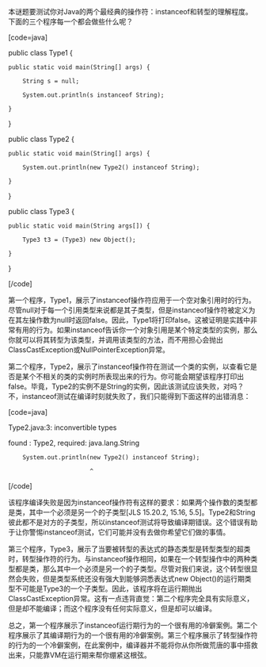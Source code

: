 本谜题要测试你对Java的两个最经典的操作符：instanceof和转型的理解程度。下面的三个程序每一个都会做些什么呢？ 
[code=java]
public class Type1 {
    public static void main(String[] args) {
        String s = null;
        System.out.println(s instanceof String);
    }
}

public class Type2 {
    public static void main(String[] args) {
        System.out.println(new Type2() instanceof String);
    }
}

public class Type3 {
    public static void main(String args[]) {
        Type3 t3 = (Type3) new Object();
    }
}
[/code]
第一个程序，Type1，展示了instanceof操作符应用于一个空对象引用时的行为。尽管null对于每一个引用类型来说都是其子类型，但是instanceof操作符被定义为在其左操作数为null时返回false。因此，Type1将打印false。这被证明是实践中非常有用的行为。如果instanceof告诉你一个对象引用是某个特定类型的实例，那么你就可以将其转型为该类型，并调用该类型的方法，而不用担心会抛出ClassCastException或NullPointerException异常。 
第二个程序，Type2，展示了instanceof操作符在测试一个类的实例，以查看它是否是某个不相关的类的实例时所表现出来的行为。你可能会期望该程序打印出false。毕竟，Type2的实例不是String的实例，因此该测试应该失败，对吗？不，instanceof测试在编译时刻就失败了，我们只能得到下面这样的出错消息： 
[code=java]
Type2.java:3: inconvertible types
found   : Type2, required: java.lang.String
        System.out.println(new Type2() instanceof String);
                           ^
[/code]
该程序编译失败是因为instanceof操作符有这样的要求：如果两个操作数的类型都是类，其中一个必须是另一个的子类型[JLS 15.20.2, 15.16, 5.5]。Type2和String彼此都不是对方的子类型，所以instanceof测试将导致编译期错误。这个错误有助于让你警惕instanceof测试，它们可能并没有去做你希望它们做的事情。 
第三个程序，Type3，展示了当要被转型的表达式的静态类型是转型类型的超类时，转型操作符的行为。与instanceof操作相同，如果在一个转型操作中的两种类型都是类，那么其中一个必须是另一个的子类型。尽管对我们来说，这个转型很显然会失败，但是类型系统还没有强大到能够洞悉表达式new Object()的运行期类型不可能是Type3的一个子类型。因此，该程序将在运行期抛出ClassCastException异常。这有一点违背直觉：第二个程序完全具有实际意义，但是却不能编译；而这个程序没有任何实际意义，但是却可以编译。 
总之，第一个程序展示了instanceof运行期行为的一个很有用的冷僻案例。第二个程序展示了其编译期行为的一个很有用的冷僻案例。第三个程序展示了转型操作符的行为的一个冷僻案例，在此案例中，编译器并不能将你从你所做荒唐的事中搭救出来，只能靠VM在运行期来帮你绷紧这根弦。